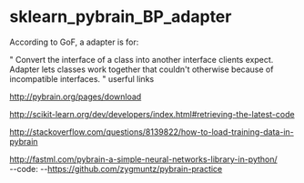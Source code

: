 # sklearn_pybrain_BP_adapter

According to GoF, a adapter is for:

"
Convert the interface of a class into another interface clients expect. Adapter lets classes work together that couldn't otherwise because of incompatible interfaces.
"
userful links

http://pybrain.org/pages/download


http://scikit-learn.org/dev/developers/index.html#retrieving-the-latest-code


http://stackoverflow.com/questions/8139822/how-to-load-training-data-in-pybrain

http://fastml.com/pybrain-a-simple-neural-networks-library-in-python/  
--code:
--https://github.com/zygmuntz/pybrain-practice
